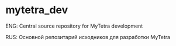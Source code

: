 mytetra_dev
===========

ENG: Central source repository for MyTetra development

RUS: Основной репозитарий исходников для разработки MyTetra

